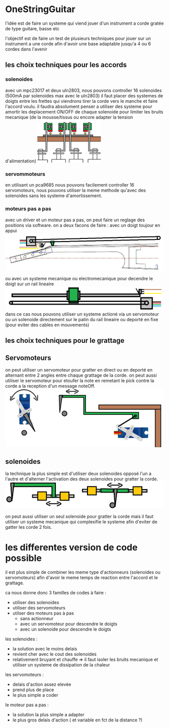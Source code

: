 # OneStringGuitar

l'idée est de faire un systeme qui viend jouer d'un instrument a corde gratée de type guitare, basse etc 

l'objectif est de faire un test de plusieurs techniques pour jouer sur un instrument a une corde afin d'avoir une base adaptable jusqu'a 4 ou 6 cordes dans l'avenir

## les choix techniques pour les accords

### solenoides
avec un mpc23017 et deux uln2803, nous pouvons controller 16 solenoides (500mA par solenoides max avec le uln2803) 
il faut placer des systemes de doigts entre les frettes qui viendrons tirer la corde vers le manche et faire l'accord voulu. 
il faudra absolument penser a utiliser des systeme pour amortir les deplacement ON/OFF de chaque solenoide pour limiter les bruits mecanique (de la mousse/tissus ou encore adapter la tension d'alimentation) 
<img src="https://raw.githubusercontent.com/glloq/Orchestrion_ukulele/main/img/doigts.png" alt="Your image title" width=40% height=40%/>

### servommoteurs
en utilisant un pca9685 nous pouvons facilement controller 16 servomoteurs, nous pouvons utiliser la meme methode qu'avec des solenoides sans les systeme d'amortissement.

### moteurs pas a pas
avec un driver et un moteur pas a pas, on peut faire un reglage des positions via software.
on a deux facons de faire : 
avec un doigt toujour en appui 
![simple contact](https://github.com/glloq/OneStringGuitar/blob/main/img/simpleContact.png)

ou avec un systeme mecanique ou electromecanique pour decendre le doigt sur un rail lineaire  
![guide lineaire](https://github.com/glloq/OneStringGuitar/blob/main/img/guide%20lineaire.png)
dans ce cas nous pouvons utiliser un systeme actioné via un servomoteur ou un solenoide directement sur le patin du rail lineaire ou deporté en fixe (pour eviter des cables en mouvements) 

## les choix techniques pour le grattage

## Servomoteurs
on peut utiliser un servomoteur pour gratter en direct ou en deporté en alternant entre 2 angles entre chaque grattage de la corde.
on peut aussi utiliser le servomoteur pour etoufer la note en remetant le pick contre la corde a la reception d'un message noteOff.   
![grattage servo](https://github.com/glloq/OneStringGuitar/blob/main/img/grattage%20servo.png)

## solenoides
la technique la plus simple est d'utiliser deux solenoides opposé l'un a l'autre et d'alterner l'activation des deux solenoides pour gratter la corde.   
![grattage 2 solenoides](https://github.com/glloq/OneStringGuitar/blob/main/img/grattage%202%20solenoides.png)

on peut aussi utiliser un seul solenoide pour gratter la corde mais il faut utiliser un systeme mecanique qui complexifie le systeme afin d'eviter de gatter les corde 2 fois.


# les differentes version de code possible

il est plus simple de combiner les meme type d'actionneurs (solenoides ou servomoteurs) afin d'avoir le meme temps de reaction entre l'accord et le grattage.

ca nous donne donc 3 familles de codes à faire :
- utiliser des solenoides
- utiliser des servomoteurs
- utilser des moteurs pas à pas
  - sans actionneur
  - avec un servomoteur pour descendre le doigts
  - avec un solenoide pour descendre le doigts

les solenoides :
- la solution avec le moins delais 
- revient cher avec le cout des solenoides
- relativement bruyant et chauffe => il faut isoler les bruits mecanique et utiliser un systeme de dissipation de la chaleur
  
les servomoteurs :
- delais d'action assez elevée
- prend plus de place
- le plus simple a coder
    
le moteur pas a pas :
- la solution la plus simple a adapter
- le plus gros delais d'action ( et variable en fct de la distance ?) 







